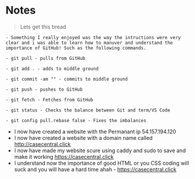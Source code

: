 Notes
=======
> Lets get this bread


    - Something I really enjoyed was the way the intructions were very clear and i was able to learn how to manuver and understand the importance of GitHub! Such as the following commands.

    - git pull - pulls from GitHub

    - git add . - adds to middle ground

    - git commit -am "" - commits to middle ground

    - git push - pushes to GitHub

    - git fetch - Fetches from GitHub

    - git status - Checks the balance between Git and term/VS Code

    - git config pull.rebase false - Fixes the imbalances

- I now have created a website with the Permanant ip 54.157.194.120
- I now have created a website with a domain name called http://casecentral.click
- I now have made my website scure using caddy and sudo to save and make it working https://casecentral.click
- I understand now the importance of good HTML or you CSS coding will suck and you will have a hard time ahah - https://casecentral.click